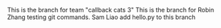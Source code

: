 This is the branch for team "callback cats 3" This is the branch for Robin Zhang testing git commands. Sam Liao add hello.py to this branch
